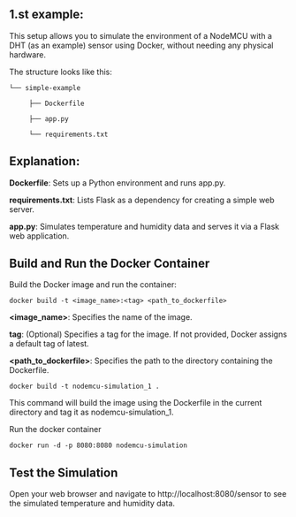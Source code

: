 ## 1.st example:

This setup allows you to simulate the environment of a NodeMCU with a DHT (as an example) sensor using Docker, without needing any physical hardware.

The structure looks like this:

```
└── simple-example

     ├── Dockerfile

     ├── app.py

     └── requirements.txt

```

## Explanation:

**Dockerfile**: Sets up a Python environment and runs app.py.

**requirements.txt**: Lists Flask as a dependency for creating a simple web server.

**app.py**: Simulates temperature and humidity data and serves it via a Flask web application.

## Build and Run the Docker Container
Build the Docker image and run the container:

```
docker build -t <image_name>:<tag> <path_to_dockerfile>
```

**<image_name>**: Specifies the name of the image.

**tag**: (Optional) Specifies a tag for the image. If not provided, Docker assigns a default tag of latest.

**<path_to_dockerfile>**: Specifies the path to the directory containing the Dockerfile.


```
docker build -t nodemcu-simulation_1 .
```

This command will build the image using the Dockerfile in the current directory and tag it as nodemcu-simulation_1.

Run the docker container

```
docker run -d -p 8080:8080 nodemcu-simulation
```

## Test the Simulation
Open your web browser and navigate to http://localhost:8080/sensor to see the simulated temperature and humidity data.
